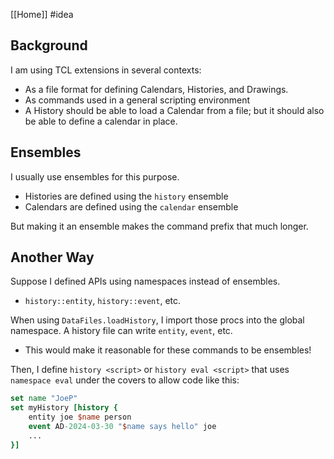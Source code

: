 [[Home]] #idea 

## Background

I am using TCL extensions in several contexts:

-  As a file format for defining Calendars, Histories, and Drawings.
- As commands used in a general scripting environment
- A History should be able to load a Calendar from a file; but it should also be able to define a calendar in place.

## Ensembles

I usually use ensembles for this purpose.

- Histories are defined using the `history` ensemble
- Calendars are defined using the `calendar` ensemble

But making it an ensemble makes the command prefix that much longer.

## Another Way

Suppose I defined APIs using namespaces instead of ensembles.

- `history::entity`, `history::event`, etc.

When using `DataFiles.loadHistory`, I import those procs into the global namespace.  A history file can write `entity`, `event`, etc.

- This would make it reasonable for these commands to be ensembles!

Then, I define `history <script>` or `history eval <script>` that uses `namespace eval` under the covers to allow code like this:

```tcl
set name "JoeP"
set myHistory [history {
    entity joe $name person
    event AD-2024-03-30 "$name says hello" joe
    ...
}]
```
